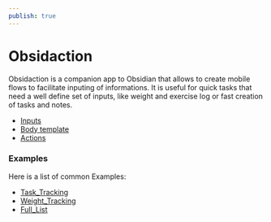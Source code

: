 ```yaml
---
publish: true
---
```

# Obsidaction

Obsidaction is a companion app to Obsidian that allows to create mobile flows to facilitate inputing of informations.
It is useful for quick tasks that need a well define set of inputs, like weight and exercise log or fast creation of tasks and notes.

- [Inputs](Inputs.md)
- [Body template](Body%20template.md)
- [Actions](Actions.md)

### Examples
Here is a list of common Examples:
- [Task_Tracking](Task_Tracking.md)
- [Weight_Tracking](Weight_Tracking.md)
- [Full_List](Full_List.md)
